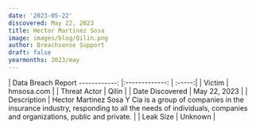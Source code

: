 ```yaml
---
date: '2023-05-22'
discovered: May 22, 2023
title: Hector Martinez Sosa
image: images/blog/Qilin.png
author: Breachsense Support
draft: false
yearmonths: 2023/may
---
```



| Data Breach Report
------------:     |:-------------:    | :-----:|
| Victim      | hmsosa.com      | 
| Threat Actor      | Qilin      | 
| Date Discovered      | May 22, 2023      | 
| Description      | Hector Martinez Sosa Y Cia is a group of companies in the insurance industry, responding to all the needs of individuals, companies and organizations, public and private.      | 
| Leak Size      | Unknown      | 

